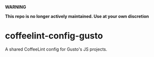 **WARNING**

**This repo is no longer actively maintained. Use at your own discretion**

# coffeelint-config-gusto
A shared CoffeeLint config for Gusto's JS projects.
